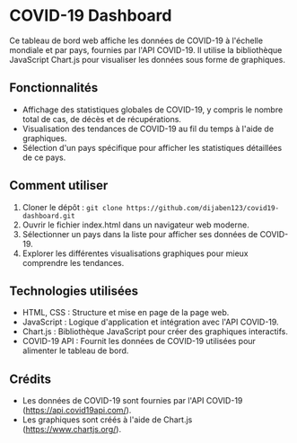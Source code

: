 # COVID-19 Dashboard

Ce tableau de bord web affiche les données de COVID-19 à l'échelle mondiale et par pays, fournies par l'API COVID-19. Il utilise la bibliothèque JavaScript Chart.js pour visualiser les données sous forme de graphiques.

## Fonctionnalités

- Affichage des statistiques globales de COVID-19, y compris le nombre total de cas, de décès et de récupérations.
- Visualisation des tendances de COVID-19 au fil du temps à l'aide de graphiques.
- Sélection d'un pays spécifique pour afficher les statistiques détaillées de ce pays.

## Comment utiliser

1. Cloner le dépôt : `git clone https://github.com/dijaben123/covid19-dashboard.git`
2. Ouvrir le fichier index.html dans un navigateur web moderne.
3. Sélectionner un pays dans la liste pour afficher ses données de COVID-19.
4. Explorer les différentes visualisations graphiques pour mieux comprendre les tendances.

## Technologies utilisées

- HTML, CSS : Structure et mise en page de la page web.
- JavaScript : Logique d'application et intégration avec l'API COVID-19.
- Chart.js : Bibliothèque JavaScript pour créer des graphiques interactifs.
- COVID-19 API : Fournit les données de COVID-19 utilisées pour alimenter le tableau de bord.

## Crédits

- Les données de COVID-19 sont fournies par l'API COVID-19 (https://api.covid19api.com/).
- Les graphiques sont créés à l'aide de Chart.js (https://www.chartjs.org/).
